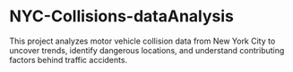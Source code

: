 # NYC-Collisions-dataAnalysis
This project analyzes motor vehicle collision data from New York City to uncover trends, identify dangerous locations, and understand contributing factors behind traffic accidents.
